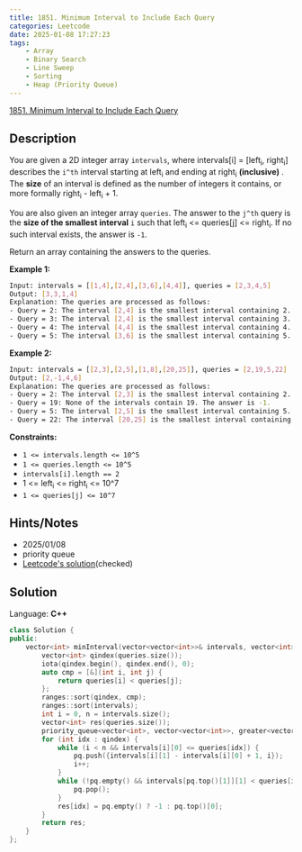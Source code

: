 ```yaml
---
title: 1851. Minimum Interval to Include Each Query
categories: Leetcode
date: 2025-01-08 17:27:23
tags:
    - Array
    - Binary Search
    - Line Sweep
    - Sorting
    - Heap (Priority Queue)
---
```


[1851. Minimum Interval to Include Each Query](https://leetcode.com/problems/minimum-interval-to-include-each-query/description/?envType=problem-list-v2&envId=plakya4j)

## Description

You are given a 2D integer array `intervals`, where intervals[i] = [left<sub>i</sub>, right<sub>i</sub>] describes the `i^th` interval starting at left<sub>i</sub> and ending at right<sub>i</sub> **(inclusive)** . The **size**  of an interval is defined as the number of integers it contains, or more formally right<sub>i</sub> - left<sub>i</sub> + 1.

You are also given an integer array `queries`. The answer to the `j^th` query is the **size of the smallest interval**  `i` such that left<sub>i</sub> <= queries[j] <= right<sub>i</sub>. If no such interval exists, the answer is `-1`.

Return an array containing the answers to the queries.

**Example 1:**

```bash
Input: intervals = [[1,4],[2,4],[3,6],[4,4]], queries = [2,3,4,5]
Output: [3,3,1,4]
Explanation: The queries are processed as follows:
- Query = 2: The interval [2,4] is the smallest interval containing 2. The answer is 4 - 2 + 1 = 3.
- Query = 3: The interval [2,4] is the smallest interval containing 3. The answer is 4 - 2 + 1 = 3.
- Query = 4: The interval [4,4] is the smallest interval containing 4. The answer is 4 - 4 + 1 = 1.
- Query = 5: The interval [3,6] is the smallest interval containing 5. The answer is 6 - 3 + 1 = 4.
```

**Example 2:**

```bash
Input: intervals = [[2,3],[2,5],[1,8],[20,25]], queries = [2,19,5,22]
Output: [2,-1,4,6]
Explanation: The queries are processed as follows:
- Query = 2: The interval [2,3] is the smallest interval containing 2. The answer is 3 - 2 + 1 = 2.
- Query = 19: None of the intervals contain 19. The answer is -1.
- Query = 5: The interval [2,5] is the smallest interval containing 5. The answer is 5 - 2 + 1 = 4.
- Query = 22: The interval [20,25] is the smallest interval containing 22. The answer is 25 - 20 + 1 = 6.
```

**Constraints:**

- `1 <= intervals.length <= 10^5`
- `1 <= queries.length <= 10^5`
- `intervals[i].length == 2`
- 1 <= left<sub>i</sub> <= right<sub>i</sub> <= 10^7
- `1 <= queries[j] <= 10^7`

## Hints/Notes

- 2025/01/08
- priority queue
- [Leetcode's solution](https://leetcode.cn/problems/minimum-interval-to-include-each-query/solutions/755628/bao-han-mei-ge-cha-xun-de-zui-xiao-qu-ji-e21j/)(checked)

## Solution

Language: **C++**

```C++
class Solution {
public:
    vector<int> minInterval(vector<vector<int>>& intervals, vector<int>& queries) {
        vector<int> qindex(queries.size());
        iota(qindex.begin(), qindex.end(), 0);
        auto cmp = [&](int i, int j) {
            return queries[i] < queries[j];
        };
        ranges::sort(qindex, cmp);
        ranges::sort(intervals);
        int i = 0, n = intervals.size();
        vector<int> res(queries.size());
        priority_queue<vector<int>, vector<vector<int>>, greater<vector<int>>> pq;
        for (int idx : qindex) {
            while (i < n && intervals[i][0] <= queries[idx]) {
                pq.push({intervals[i][1] - intervals[i][0] + 1, i});
                i++;
            }
            while (!pq.empty() && intervals[pq.top()[1]][1] < queries[idx]) {
                pq.pop();
            }
            res[idx] = pq.empty() ? -1 : pq.top()[0];
        }
        return res;
    }
};
```
